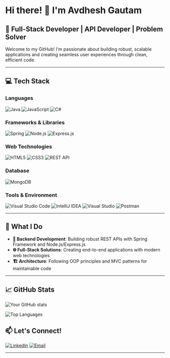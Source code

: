 # Hi there! 👋 I'm Avdhesh Gautam

## 🚀 Full-Stack Developer | API Developer | Problem Solver

Welcome to my GitHub! I'm passionate about building robust, scalable applications and creating seamless user experiences through clean, efficient code.

---

## 💻 Tech Stack

### **Languages**
![Java](https://img.shields.io/badge/Java-ED8B00?style=for-the-badge&logo=openjdk&logoColor=white)
![JavaScript](https://img.shields.io/badge/JavaScript-F7DF1E?style=for-the-badge&logo=javascript&logoColor=black)
![C#](https://img.shields.io/badge/C%23-239120?style=for-the-badge&logo=c-sharp&logoColor=white)

### **Frameworks & Libraries**
![Spring](https://img.shields.io/badge/Spring-6DB33F?style=for-the-badge&logo=spring&logoColor=white)
![Node.js](https://img.shields.io/badge/Node.js-43853D?style=for-the-badge&logo=node.js&logoColor=white)
![Express.js](https://img.shields.io/badge/Express.js-404D59?style=for-the-badge)

### **Web Technologies**
![HTML5](https://img.shields.io/badge/HTML5-E34F26?style=for-the-badge&logo=html5&logoColor=white)
![CSS3](https://img.shields.io/badge/CSS3-1572B6?style=for-the-badge&logo=css3&logoColor=white)
![REST API](https://img.shields.io/badge/REST-02569B?style=for-the-badge&logo=rest&logoColor=white)

### **Database**
![MongoDB](https://img.shields.io/badge/MongoDB-4EA94B?style=for-the-badge&logo=mongodb&logoColor=white)

### **Tools & Environment**
![Visual Studio Code](https://img.shields.io/badge/Visual%20Studio%20Code-0078d7.svg?style=for-the-badge&logo=visual-studio-code&logoColor=white)
![IntelliJ IDEA](https://img.shields.io/badge/IntelliJIDEA-000000.svg?style=for-the-badge&logo=intellij-idea&logoColor=white)
![Visual Studio](https://img.shields.io/badge/Visual%20Studio-5C2D91.svg?style=for-the-badge&logo=visual-studio&logoColor=white)
![Postman](https://img.shields.io/badge/Postman-FF6C37?style=for-the-badge&logo=postman&logoColor=white)

---

## 🎯 What I Do

- **🔧 Backend Development**: Building robust REST APIs with Spring Framework and Node.js/Express.js
- **🌐 Full-Stack Solutions**: Creating end-to-end applications with modern web technologies
- **🏗️ Architecture**: Following OOP principles and MVC patterns for maintainable code

---

## 📈 GitHub Stats

![Your GitHub stats](https://github-readme-stats.vercel.app/api?username=Avdheshg&show_icons=true&theme=radical)

![Top Languages](https://github-readme-stats.vercel.app/api/top-langs/?username=Avdheshg&layout=compact&theme=radical)


## 📫 Let's Connect!

[![LinkedIn](https://img.shields.io/badge/LinkedIn-0077B5?style=for-the-badge&logo=linkedin&logoColor=white)](https://www.linkedin.com/in/avduesh-gautam/)
[![Email](https://img.shields.io/badge/Email-D14836?style=for-the-badge&logo=gmail&logoColor=white)](mailto:avdheshg.dev@gmail.com)


---
